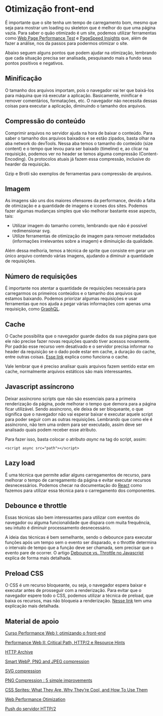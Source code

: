 # Otimização front-end

É importante que o site tenha um tempo de carregamento bom, mesmo que seja para mostrar um loading ou skeleton que é melhor do que uma página vazia. Para saber o quão otimizado é um site, podemos utilizar ferramentas como [Web Page Performance Test](https://www.webpagetest.org/) e [PageSpeed Insights](https://pagespeed.web.dev/?utm_source=psi&utm_medium=redirect&hl=pt-br) que, além de fazer a análise, nos da passos para podermos otimizar o site.

Abaixo seguem alguns pontos que podem ajudar na otimização, lembrando que cada situação precisa ser analisada, pesquisando mais a fundo seus pontos positivos e negativos.

## Minificação

O tamanho dos arquivos importam, pois o navegador vai ter que baixá-los para máquina que irá executar a aplicação. Basicamente, minificar é remover comentários, formatações, etc. O navegador não necessita dessas coisas para executar a aplicação, diminuindo o tamanho dos arquivos.

## Compressão do conteúdo

Comprimir arquivos no servidor ajuda na hora de baixar o conteúdo. Para saber o tamanho dos arquivos baixados e se estão zipados, basta olhar na aba network do devTools. Nessa aba temos o tamanho do conteúdo (size content) e o tempo que levou para ser baixado (timeline) e, ao clicar na requisição, podemos ver no header se temos alguma compressão (Content-Encoding). Os protocolos atuais já fazem essa compressão, inclusive do hearder da requisição.

Gzip e Brotli são exemplos de ferramentas para compressão de arquivos.

## Imagem

As imagens são uns dos maiores ofensores da performance, devido a falta de otimização e a quantidade de imagens e icones dos sites. Podemos fazer algumas mudanças simples que vão melhorar bastante esse aspecto, tais:

- Utilizar imagem do tamanho correto, lembrando que não é possível redimensionar svg.
- Utilize ferramentas de otimização de imagem para remover metadados (informações irrelevantes sobre a imagem) e diminuição da qualidade.

Além dessa melhoria, temos a técnica de sprite que consiste em gerar um único arquivo contendo várias imagens, ajudando a diminuir a quantidade de requisições.

## Número de requisições

É importante nos atentar a quantidade de requisições necessária para carregarmos os primeiros conteúdos e o tamanho dos arquivos que estamos baixando. Podemos priorizar algumas requisições e usar ferramentas que nos ajuda a pegar várias informações com apenas uma requisição, como [GraphQL](https://graphql.org/).

## Cache

O Cache possibilita que o navegador guarde dados da sua página para que ele não precise fazer novas requições quando tiver acessos novamente. Por padrão esse recurso vem desativado e o servidor precisa informar no header da requisição se o dado pode estar em cache, a duração do cache, entre outras coisas. [Esse link](https://developer.mozilla.org/en-US/docs/Web/HTTP/Caching) explica como funciona o cache.

Vale lembrar que é preciso analisar quais arquivos fazem sentido estar em cache, normalmente arquivos estáticos são mais interessantes.

##  Javascript assíncrono

Deixar assíncrono scripts que não são essenciais para a primeira renderização da página, pode melhorar o tempo que demora para a página ficar utilizável. Sendo assíncrono, ele deixa de ser bloqueante, o que significa que o navegador não vai esperar baixar e executar aquele script para poder seguir com as outras requisições. Lembrando que como ele é assíncrono, não tem uma ordem para ser executado, assim deve ser analisado quais podem receber esse atributo.

Para fazer isso, basta colocar o atributo <i>async</i> na tag do script, assim:

`<script async src="path"></script> `

## Lazy load

É uma técnica que permite adiar alguns carregamentos de recurso, para melhorar o tempo de carregamento da página e evitar executar recursos desnecessários. Podemos checar na documentação do [React](https://reactjs.org/docs/code-splitting.html) como fazemos para utilizar essa técnica para o carregamento dos componentes.

## Debounce e throttle

Essas técnicas são bem interessantes para utilizar com eventos do navegador ou alguma funcionalidade que dispara com muita frequência, seu intuito é diminuir processamento desnecessário.

A ideia das técnicas é bem semelhante, sendo o debounce para executar funções após um tempo sem o evento ser disparado, e o throttle determina o intervalo de tempo que a função deve ser chamada, sem precisar que o evento pare de ocorrer. O artigo [Debounce vs. Throttle no Javascript](https://blog.rocketseat.com.br/debounce-vs-throttle-no-javascript/) explica de forma mais detalhada.


## Preload CSS

O CSS é um recurso bloqueante, ou seja, o navegador espera baixar e executar antes de prosseguir com a renderização. Para evitar que o navegador espere todo o CSS, podemos utilizar a técnica de preload, que baixa os recursos, mas não bloqueia a renderização. [Nesse link](https://developer.mozilla.org/en-US/docs/Web/HTML/Link_types/preload) tem uma explicação mais detalhada.

## Material de apoio

[Curso Performance Web I: otimizando o front-end](https://www.alura.com.br/curso-online-otimizacao-performance-web)

[Performance Web II: Critical Path, HTTP/2 e Resource Hints](https://cursos.alura.com.br/course/performance-http2-critical-path)

[HTTP Archive](https://httparchive.org/)

[Smart WebP, PNG and JPEG compression](https://tinypng.com/)

[SVG compression](https://jakearchibald.github.io/svgomg/)

[PNG Compression : 5 simple improvements](http://mainroach.blogspot.com/2013/09/png-compression-5-simple-improvements.html)

[CSS Sprites: What They Are, Why They’re Cool, and How To Use Them](https://css-tricks.com/css-sprites/.)

[Web Performance Otimization](https://wpostats.com/)

[Push do servidor HTTP/2](https://imasters.com.br/devsecops/push-do-servidor-http2)